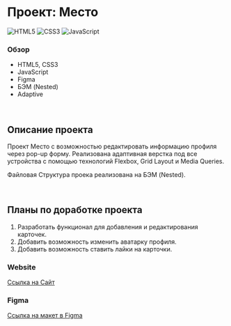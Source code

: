 # Проект: Место

![HTML5](https://img.shields.io/badge/html5-%23E34F26.svg?style=for-the-badge&logo=html5&logoColor=white)
![CSS3](https://img.shields.io/badge/css3-%231572B6.svg?style=for-the-badge&logo=css3&logoColor=white)
![JavaScript](https://img.shields.io/badge/javascript-%23323330.svg?style=for-the-badge&logo=javascript&logoColor=%23F7DF1E)

### Обзор

- HTML5, CSS3
- JavaScript
- Figma
- БЭМ (Nested)
- Adaptive

<br>

## Описание проекта

Проект Место с возможностью редактировать информацию профиля через pop-up форму. Реализована адаптивная верстка под все устройства с помощью технологий Flexbox, Grid Layout и Media Queries.
<br>

Файловая Структура проека реализована на БЭМ (Nested).

<br>

## Планы по доработке проекта

1. Разработать функционал для добавления и редактирования карточек.
1. Добавить возможность изменить аватарку профиля.
1. Добавить возможность ставить лайки на карточки.
   <br>

### Website

[Ссылка на Сайт](https://fildsgn.github.io/mesto/)

### Figma

[Ссылка на макет в Figma](https://www.figma.com/file/2cn9N9jSkmxD84oJik7xL7/JavaScript.-Sprint-4?t=gmHLNEODBpb7uCtZ-0)
